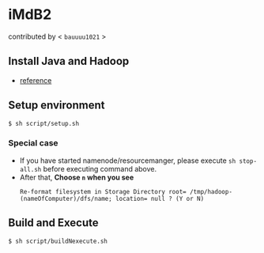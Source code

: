 # iMdB2
contributed by < `bauuuu1021` >
## Install Java and Hadoop
* [reference](https://hackmd.io/s/rk72mDZj4)

## Setup environment
```
$ sh script/setup.sh
```
### Special case
* If you have started namenode/resourcemanger, please execute `sh stop-all.sh` before executing command above.
* After that, **Choose `n` when you see**
    ```
    Re-format filesystem in Storage Directory root= /tmp/hadoop-(nameOfComputer)/dfs/name; location= null ? (Y or N) 
    ```
## Build and Execute
```
$ sh script/buildNexecute.sh
```